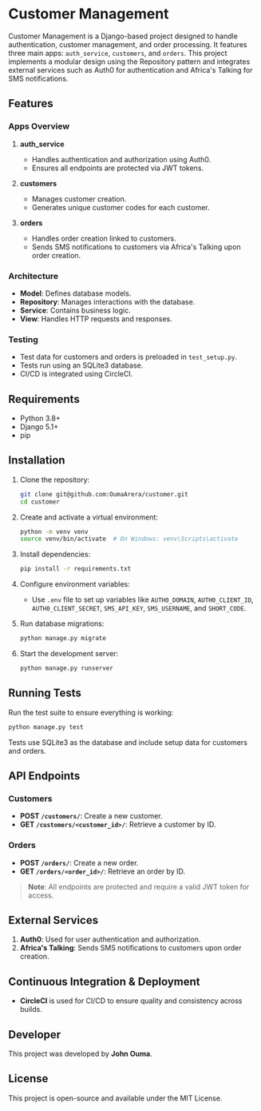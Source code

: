 # Customer Management

Customer Management is a Django-based project designed to handle authentication, customer management, and order processing. It features three main apps: `auth_service`, `customers`, and `orders`. This project implements a modular design using the Repository pattern and integrates external services such as Auth0 for authentication and Africa's Talking for SMS notifications.

## Features

### Apps Overview
1. **auth_service**
   - Handles authentication and authorization using Auth0.
   - Ensures all endpoints are protected via JWT tokens.

2. **customers**
   - Manages customer creation.
   - Generates unique customer codes for each customer.

3. **orders**
   - Handles order creation linked to customers.
   - Sends SMS notifications to customers via Africa's Talking upon order creation.

### Architecture
- **Model**: Defines database models.
- **Repository**: Manages interactions with the database.
- **Service**: Contains business logic.
- **View**: Handles HTTP requests and responses.

### Testing
- Test data for customers and orders is preloaded in `test_setup.py`.
- Tests run using an SQLite3 database.
- CI/CD is integrated using CircleCI.

## Requirements
- Python 3.8+
- Django 5.1+
- pip

## Installation

1. Clone the repository:
   ```bash
   git clone git@github.com:OumaArera/customer.git
   cd customer
   ```

2. Create and activate a virtual environment:
   ```bash
   python -m venv venv
   source venv/bin/activate  # On Windows: venv\Scripts\activate
   ```

3. Install dependencies:
   ```bash
   pip install -r requirements.txt
   ```

4. Configure environment variables:
   - Use `.env` file to set up variables like `AUTH0_DOMAIN`, `AUTH0_CLIENT_ID`, `AUTH0_CLIENT_SECRET`, `SMS_API_KEY`, `SMS_USERNAME`, and `SHORT_CODE`.

5. Run database migrations:
   ```bash
   python manage.py migrate
   ```

6. Start the development server:
   ```bash
   python manage.py runserver
   ```

## Running Tests

Run the test suite to ensure everything is working:
```bash
python manage.py test
```
Tests use SQLite3 as the database and include setup data for customers and orders.

## API Endpoints

### Customers
- **POST `/customers/`**: Create a new customer.
- **GET `/customers/<customer_id>/`**: Retrieve a customer by ID.

### Orders
- **POST `/orders/`**: Create a new order.
- **GET `/orders/<order_id>/`**: Retrieve an order by ID.

> **Note**: All endpoints are protected and require a valid JWT token for access.

## External Services
1. **Auth0**: Used for user authentication and authorization.
2. **Africa's Talking**: Sends SMS notifications to customers upon order creation.

## Continuous Integration & Deployment
- **CircleCI** is used for CI/CD to ensure quality and consistency across builds.

## Developer
This project was developed by **John Ouma**.

## License
This project is open-source and available under the MIT License.

